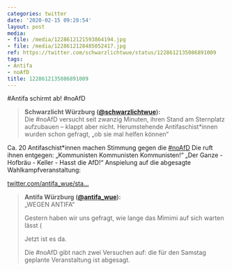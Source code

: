 ```yaml
---
categories: twitter
date: '2020-02-15 09:28:54'
layout: post
media:
- file: /media/1228612121593864194.jpg
- file: /media/1228612128485052417.jpg
ref: https://twitter.com/schwarzlichtwue/status/1228612135086891009
tags:
- Antifa
- noAfD
title: 1228612135086891009
---
```

#Antifa schirmt ab! #noAfD   
> <b>Schwarzlicht Würzburg ([@schwarzlichtwue](https://twitter.com/schwarzlichtwue)):</b>  
>Die #noAfD versucht seit zwanzig Minuten, ihren Stand am Sternplatz aufzubauen – klappt aber nicht. Herumstehende Antifaschist\*innen wurden schon gefragt, „ob sie mal helfen können“    


Ca. 20 Antifaschist\*innen machen Stimmung gegen die [#noAfD](/t/noafd)  Die ruft ihnen entgegen: „Kommunisten Kommunisten Kommunisten!“ 
„Der Ganze - Hofbräu - Keller - Hasst die AfD!“ 
Anspielung auf die abgesagte Wahlkampfveranstaltung:

[twitter.com/antifa_wue/sta…](https://twitter.com/antifa_wue/status/1227981423388307459?s=19) 
> <b>Antifa Würzburg ([@antifa_wue](https://twitter.com/antifa_wue)):</b>  
>„WEGEN ANTIFA“  
>  
>  
>  
>Gestern haben wir uns gefragt, wie lange das Mimimi auf sich warten lässt (  
>  
>  
>  
>Jetzt ist es da.  
>  
>  
>  
>Die #noAfD gibt nach zwei Versuchen auf: die für den Samstag geplante Veranstaltung ist abgesagt.  
>  
>    

